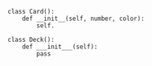 

```
class Card():
	def __init__(self, number, color):
		self.

```


```
class Deck():
	def ___init___(self):
		pass
```
